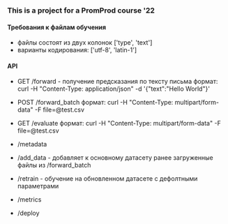 ### This is a project for a PromProd course '22

#### Требования к файлам обучения

- файлы состоят из двух колонок ['type', 'text']
- варианты кодирования: ['utf-8', 'latin-1']
#### API

- GET /forward - получение предсказания по тексту письма 
    формат: curl -H "Content-Type: application/json" -d '{"text":"Hello World"}'

- POST /forward_batch
    формат: curl -H "Content-Type: multipart/form-data" -F file=@test.csv  

- GET /evaluate
    формат: curl -H "Content-Type: multipart/form-data" -F file=@test.csv
- /metadata
- /add_data - добавляет к основному датасету ранее загруженные файлы из /forward_batch
- /retrain - обучение на обновленном датасете с дефолтными параметрами
- /metrics
- /deploy